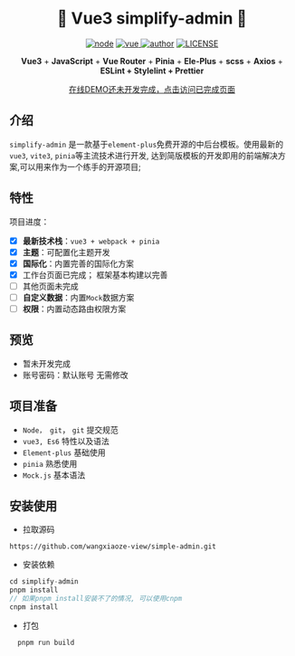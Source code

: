 <h1 align="center"> 💜 Vue3 simplify-admin 💜</h1>

<p align="center">
<a href="https://nodejs.org/en/about/releases/"><img src="https://img.shields.io/node/v/vite.svg" alt="node"></a>
 
  <a href="https://github.com/vuejs/core">
    <img src="https://img.shields.io/badge/vue-3.2.13-brightgreen.svg" alt="vue">
  </a>
  <a href="https://gitee.com/wang-xiaoze"><img alt="author" src="https://img.shields.io/badge/author-WangXiaoZe-blue.svg"/></a>
  <a href="https://gitee.com/wang-xiaoze/simplify-admin/blob/master/LICENSE"><img alt="LICENSE" src="https://img.shields.io/github/license/ElanYoung/spring-boot-learning-examples.svg"/></a>
</p>

<p align='center'>
  <b>Vue3</b> + <b>JavaScript</b> + <b>Vue Router</b> + <b>Pinia</b> + <b>Ele-Plus</b> + <b>scss</b> + <b>Axios</b> + <b>ESLint + Stylelint + Prettier</b>
</p>

<p align='center'>
  <a href="http://simple-admin.wangxiaoze.wang/#/login">在线DEMO还未开发完成，点击访问已完成页面</a>
</p>

## 介绍

`simplify-admin` 是一款基于`element-plus`免费开源的中后台模板。使用最新的`vue3`, `vite3`, `pinia`等主流技术进行开发,
达到简版模板的开发即用的前端解决方案,可以用来作为一个练手的开源项目;

## 特性

项目进度：

- [x] **最新技术栈**：`vue3 + webpack + pinia`
- [x] **主题**：可配置化主题开发
- [x] **国际化**：内置完善的国际化方案
- [X] 工作台页面已完成； 框架基本构建以完善
- [ ] 其他页面未完成
- [ ] **自定义数据**：内置`Mock`数据方案
- [ ] **权限**：内置动态路由权限方案

## 预览

- 暂未开发完成
- 账号密码：默认账号 无需修改

## 项目准备

- `Node， git`， `git` 提交规范
- `vue3, Es6` 特性以及语法
- `Element-plus` 基础使用
- `pinia` 熟悉使用
- `Mock.js` 基本语法

## 安装使用

- 拉取源码

```git
https://github.com/wangxiaoze-view/simple-admin.git
```

- 安装依赖

```js
cd simplify-admin
pnpm install
// 如果pnpm install安装不了的情况, 可以使用cnpm
cnpm install
```

- 打包

```js
  pnpm run build
```

